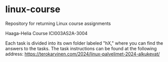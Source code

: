 # linux-course
Repository for returning Linux course assignments

Haaga-Helia
Course ICI003AS2A-3004

Each task is divided into its own folder labeled "hX," where you can find the answers to the tasks. The task instructions can be found at the following address: https://terokarvinen.com/2024/linux-palvelimet-2024-alkukevat/
